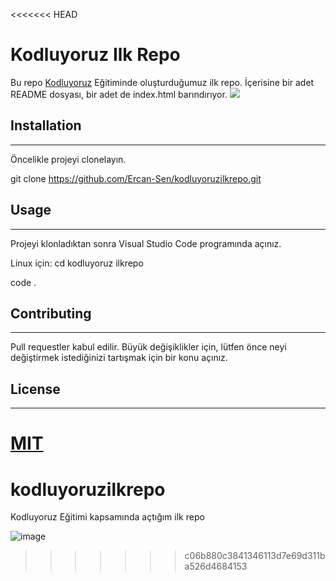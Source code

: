 <<<<<<< HEAD
# **Kodluyoruz Ilk Repo**
Bu repo [Kodluyoruz](https://www.kodluyoruz.org) Eğitiminde oluşturduğumuz ilk repo. İçerisine bir adet README dosyası, bir adet de index.html barındırıyor.
![](https://user-images.githubusercontent.com/110258914/183485840-474398b5-d9dc-4f84-895a-089f57674c5e.png)

## Installation
---
Öncelikle projeyi clonelayın.

git clone https://github.com/Ercan-Sen/kodluyoruzilkrepo.git

## Usage
---
Projeyi klonladıktan sonra Visual Studio Code programında açınız.

Linux için: cd kodluyoruz
ilkrepo

code .

## Contributing
---
Pull requestler kabul edilir. Büyük değişiklikler için, lütfen önce neyi değiştirmek istediğinizi tartışmak için bir konu açınız.

## License
---
[MIT](https://choosealicense.com/licenses/mit/)
=======
# kodluyoruzilkrepo
Kodluyoruz Eğitimi kapsamında açtığım ilk repo

![image](https://user-images.githubusercontent.com/110258914/183485840-474398b5-d9dc-4f84-895a-089f57674c5e.png)

>>>>>>> c06b880c3841346113d7e69d311ba526d4684153
